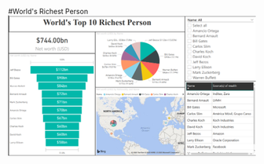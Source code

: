 #World's Richest Person
![alt text](https://github.com/abhisheksoni-iitb/Business-Analytics/blob/main/World's%20Richest%20Person/image.png)
